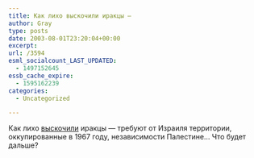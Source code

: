 ```yaml
---
title: Как лихо выскочили иракцы —
author: Gray
type: posts
date: 2003-08-01T23:20:04+00:00
excerpt:
url: /3594
esml_socialcount_LAST_UPDATED:
  - 1497152645
essb_cache_expire:
  - 1595162239
categories:
  - Uncategorized

---
```








Как лихо <a href="http://www.politcom.ru/2003/zloba2753.php" target="_blank">выскочили</a> иракцы &#8212; требуют от Израиля территории, оккупированные в 1967 году, независимости Палестине&#8230; Что будет дальше?